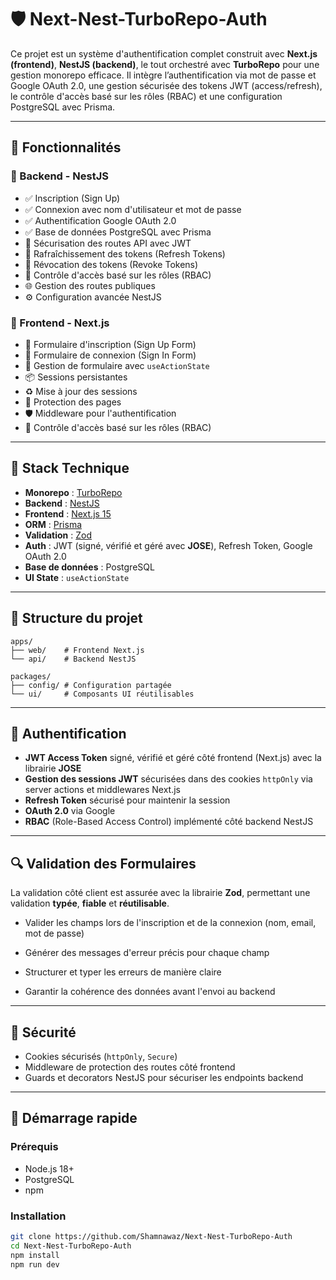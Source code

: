 # 🛡️ Next-Nest-TurboRepo-Auth

Ce projet est un système d'authentification complet construit avec **Next.js (frontend)**, **NestJS (backend)**, le tout orchestré avec **TurboRepo** pour une gestion monorepo efficace. Il intègre l’authentification via mot de passe et Google OAuth 2.0, une gestion sécurisée des tokens JWT (access/refresh), le contrôle d'accès basé sur les rôles (RBAC) et une configuration PostgreSQL avec Prisma.

---

## 🚀 Fonctionnalités

### 🔧 Backend - NestJS

- ✅ Inscription (Sign Up)
- ✅ Connexion avec nom d'utilisateur et mot de passe
- ✅ Authentification Google OAuth 2.0
- ✅ Base de données PostgreSQL avec Prisma
- 🔐 Sécurisation des routes API avec JWT
- 🔄 Rafraîchissement des tokens (Refresh Tokens)
- 🛑 Révocation des tokens (Revoke Tokens)
- 🔐 Contrôle d'accès basé sur les rôles (RBAC)
- 🌐 Gestion des routes publiques
- ⚙️ Configuration avancée NestJS

### 🎯 Frontend - Next.js

- 📝 Formulaire d'inscription (Sign Up Form)
- 🔑 Formulaire de connexion (Sign In Form)
- 🧠 Gestion de formulaire avec `useActionState`
- 📦 Sessions persistantes
- ♻️ Mise à jour des sessions
- 🔐 Protection des pages
- 🛡️ Middleware pour l'authentification
- 🔐 Contrôle d'accès basé sur les rôles (RBAC)

---

## 🧱 Stack Technique

- **Monorepo** : [TurboRepo](https://turbo.build/)
- **Backend** : [NestJS](https://nestjs.com/)
- **Frontend** : [Next.js 15](https://nextjs.org/)
- **ORM** : [Prisma](https://www.prisma.io/)
- **Validation** : [Zod](https://zod.dev/)
- **Auth** : JWT (signé, vérifié et géré avec **JOSE**), Refresh Token, Google OAuth 2.0
- **Base de données** : PostgreSQL
- **UI State** : `useActionState`

---

## 📁 Structure du projet

```plaintext
apps/
├── web/    # Frontend Next.js
└── api/    # Backend NestJS

packages/
├── config/ # Configuration partagée
└── ui/     # Composants UI réutilisables
```

---

## 🔐 Authentification

- **JWT Access Token** signé, vérifié et géré côté frontend (Next.js) avec la librairie **JOSE**
- **Gestion des sessions JWT** sécurisées dans des cookies `httpOnly` via server actions et middlewares Next.js
- **Refresh Token** sécurisé pour maintenir la session
- **OAuth 2.0** via Google
- **RBAC** (Role-Based Access Control) implémenté côté backend NestJS

---

## 🔍 Validation des Formulaires

La validation côté client est assurée avec la librairie **Zod**, permettant une validation **typée**, **fiable** et **réutilisable**.

- Valider les champs lors de l'inscription et de la connexion (nom, email, mot de passe)

- Générer des messages d'erreur précis pour chaque champ

- Structurer et typer les erreurs de manière claire

- Garantir la cohérence des données avant l'envoi au backend

---

## 🚦 Sécurité

- Cookies sécurisés (`httpOnly`, `Secure`)
- Middleware de protection des routes côté frontend
- Guards et decorators NestJS pour sécuriser les endpoints backend

---

## 🏁 Démarrage rapide

### Prérequis

- Node.js 18+
- PostgreSQL
- npm

### Installation

```bash
git clone https://github.com/Shamnawaz/Next-Nest-TurboRepo-Auth
cd Next-Nest-TurboRepo-Auth
npm install
npm run dev
```
